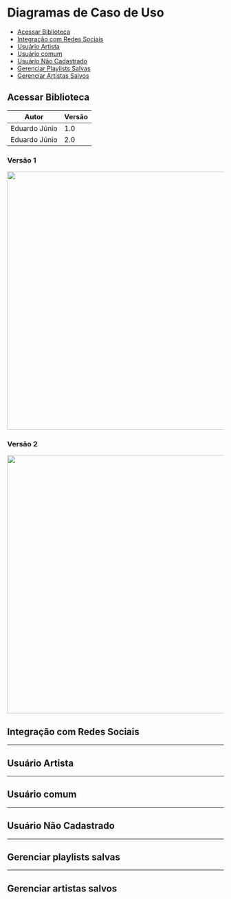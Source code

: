 # Diagramas de Caso de Uso

* [Acessar Biblioteca](#acessar-biblioteca)                                   
* [Integração com Redes Sociais](#integracao-com-redes-sociais)                         
* [Usuário Artista](#usuario-artista)                                   
* [Usuário comum](#usuario-comum)                                 
* [Usuário Não Cadastrado](#usuario-nao-cadastrado)                             
* [Gerenciar Playlists Salvas](#gerenciar-playlists-salvas)                         
* [Gerenciar Artistas Salvos](#gerenciar-artistas-salvos)                             


## Acessar Biblioteca
Autor| Versão|
-|-|
Eduardo Júnio| 1.0|
Eduardo Júnio|2.0|

### Versão 1

<p align="center"><a href="image" target="_blank"><img width="600" src="https://github.com/SpotifyApp/Spotify/blob/master/docs/Modulos/Modelagem/casos_de_uso/diagramas/acessar_biblioteca1.0.png"></a></p>
<p align="center">
  
### Versão 2

<p align="center"><a href="image" target="_blank"><img width="600" src="https://github.com/SpotifyApp/Spotify/blob/master/docs/Modulos/Modelagem/casos_de_uso/diagramas/UC01-Acessar_biblioteca.png"></a></p>
<p align="center">


## Integração com Redes Sociais
<object width="700" height="600" data="../caso-integracao_redes.png"></object>

---

## Usuário Artista
<object width="700" height="600" data="../diagrama_usuario_artista.png"></object>

---

## Usuário comum
<object width="700" height="600" data="../diagrama_usuario_comum.png"></object>

---

## Usuário Não Cadastrado
<object width="700" height="600" data="../diagrama_usuário_nao_cadastrado.png"></object>

---

## Gerenciar playlists salvas
<object width="700" height="600" data="../Gerenciar_playlists_salvas.png"></object>

---

## Gerenciar artistas salvos
<object width="700" height="600" data="../GerenciarArtistasSalvos.jpg"></object>

